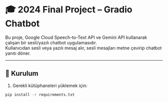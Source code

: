 # 🎓 2024 Final Project – Gradio Chatbot

Bu proje, Google Cloud Speech-to-Text API ve Gemini API kullanarak çalışan bir sesli/yazılı chatbot uygulamasıdır.  
Kullanıcıdan sesli veya yazılı mesaj alır, sesli mesajları metne çevirip chatbot yanıtı döner.

---

## 🚀 Kurulum

1. Gerekli kütüphaneleri yüklemek için:

```bash
pip install -r requirements.txt
